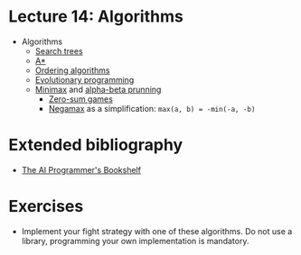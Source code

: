 # Lecture 14: Algorithms

- Algorithms
    - [Search trees](http://en.wikipedia.org/wiki/Tree_traversal)
    - [A*](http://en.wikipedia.org/wiki/A*_search_algorithm)
    - [Ordering algorithms](http://en.wikipedia.org/wiki/Sorting_algorithm)
    - [Evolutionary programming](http://en.wikipedia.org/wiki/Genetic_algorithm)
    - [Minimax](http://en.wikipedia.org/wiki/Minimax) and [alpha-beta prunning](http://en.wikipedia.org/wiki/Alpha-beta_pruning)
        - [Zero-sum games](http://en.wikipedia.org/wiki/Zero-sum_%28Game_theory%29)
        - [Negamax](http://en.wikipedia.org/wiki/Negamax) as a simplification: `max(a, b) = -min(-a, -b)`        

# Extended bibliography

- [The AI Programmer's Bookshelf](http://web.media.mit.edu/~jorkin/aibooks.html)

# Exercises

- Implement your fight strategy with one of these algorithms. Do not use a library, programming
  your own implementation is mandatory.
